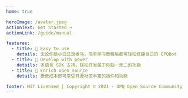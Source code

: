 ```yaml
---
home: true

heroImage: /avatar.jpeg
actionText: Get Started →
actionLink: /guide/manual

features:
  - title: 🍭 Easy to use
    details: 无论你是小白还是老鸟，简单学习教程后都可轻松搭建自己的 OPQBot
  - title: 🚀 Develop with power
    details: 多语言 SDK 支持，轻松开发属于你独一无二的功能
  - title: 🌈 Enrich open source
    details: 极低成本即可享受开源社区丰富的插件和功能

footer: MIT Licensed | Copyright © 2021 - OPQ Open Source Community
---
```


<IndexMounted />

<ClientOnly>
  <MicroApp />
</ClientOnly>
